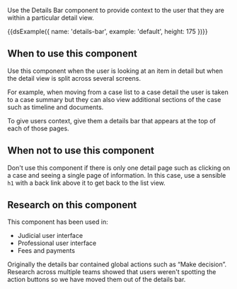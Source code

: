 Use the Details Bar component to provide context to the user that they are within a particular detail view.

{{dsExample({
  name: 'details-bar',
  example: 'default',
  height: 175
})}}

## When to use this component

Use this component when the user is looking at an item in detail but when the detail view is split across several screens.

For example, when moving from a case list to a case detail the user is taken to a case summary but they can also view additional sections of the case such as timeline and documents.

To give users context, give them a details bar that appears at the top of each of those pages.

## When not to use this component

Don't use this component if there is only one detail page such as clicking on a case and seeing a single page of information. In this case, use a sensible `h1` with a back link above it to get back to the list view.

## Research on this component

This component has been used in:

- Judicial user interface
- Professional user interface
- Fees and payments

Originally the details bar contained global actions such as “Make decision”. Research across multiple teams showed that users weren't spotting the action buttons so we have moved them out of the details bar.